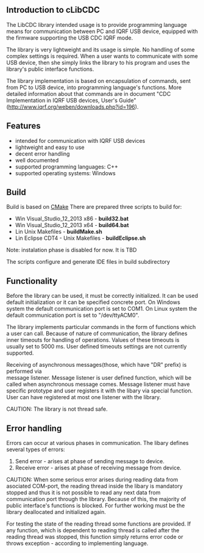 Introduction to cLibCDC
-----------------------

The LibCDC library intended usage is to provide programming language means for communication 
between PC and IQRF USB device, equipped with the firmware supporting the USB CDC IQRF mode.  

The library is very lightweight and its usage is simple. No handling of some complex settings 
is required. When a user wants to communicate with some USB device, then she simply links the 
library to his program and uses the library's public interface functions.  
  
The library implementation is based on encapsulation of commands, sent from PC to USB device, 
into programming language's functions. More detailed information about that commands are in
document "CDC Implementation in IQRF USB devices, User's Guide" 
(http://www.iqrf.org/weben/downloads.php?id=196).


Features
--------

- intended for communication with IQRF USB devices
- lightweight and easy to use
- decent error handling
- well documented
- supported programming languages: C++
- supported operating systems: Windows

Build
---
Build is based on [CMake](https://cmake.org/Wiki/CMake)
There are prepared three scripts to build for:
- Win Visual_Studio_12_2013 x86 - **build32.bat**
- Win Visual_Studio_12_2013 x64 - **build64.bat**
- Lin Unix Makefiles - **buildMake.sh**  
- Lin Eclipse CDT4 - Unix Makefiles - **buildEclipse.sh**

Note: instalation phase is disabled for now. It is TBD

The scripts configure and generate IDE files in build subdirectory


Functionality
-------------

Before the library can be used, it must be correctly initialized. It can be used default
initialization or it can be specified concrete port.
On Windows system the default communication port is set to COM1.
On Linux system the default communication port is set to  "/dev/ttyACM0".

The library implements particular commands in the form of functions which a user can
call. Because of nature of communication, the library defines inner timeouts
for handling of operations. Values of these timeouts is usually set to 5000 ms. User
defined timeouts settings are not currently supported.
 
Receiving of asynchronous messages(those, which have "DR" prefix) is performed via  
message listener. Message listener is user defined function, which will be called when
asynchronous message comes. Message listener must have specific prototype and user
registers it with the libary via special function. User can have registered at most 
one listener with the library. 

CAUTION:
The library is not thread safe.

 
Error handling
--------------

Errors can occur at various phases in communication. The libary defines several types of 
errors:
1. Send error - arises at phase of sending message to device.
2. Receive error - arises at phase of receiving message from device.

CAUTION:
When some serious error arises during reading data from asociated COM-port, the reading thread 
inside the libary is mandatory stopped and thus it is not possible to read any next data from 
communication port through the library. Because of this, the majority of public interface's functions 
is blocked. For further working must be the library deallocated and initialized again. 

For testing the state of the reading thread some functions are provided. If any function, which is 
dependent to reading thread is called after the reading thread was stopped, this function
simply returns error code or throws exception - according to implementing language.
